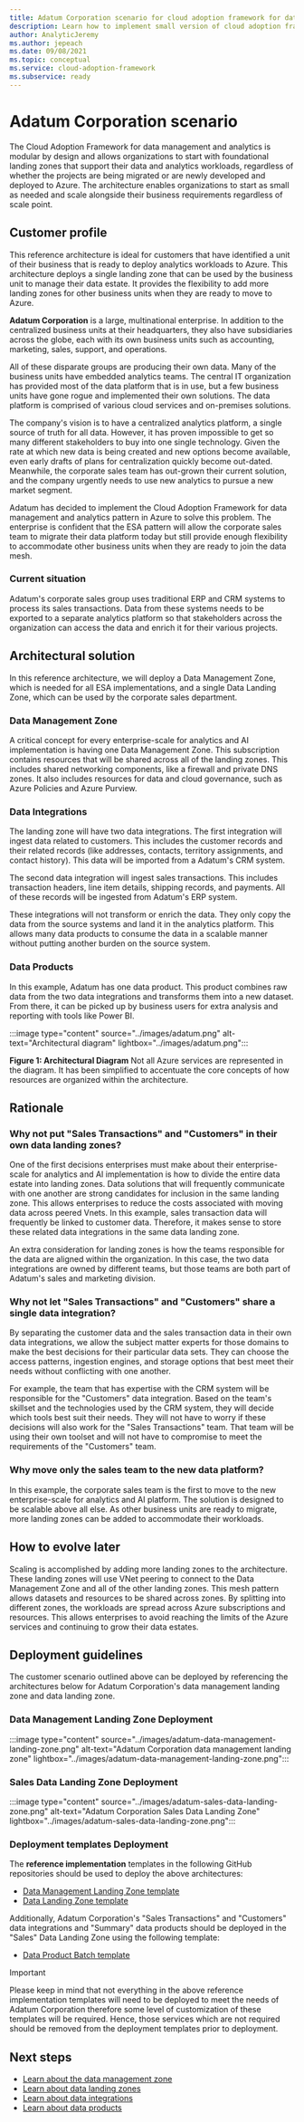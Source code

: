 ```yaml
---
title: Adatum Corporation scenario for cloud adoption framework for data management and analytics
description: Learn how to implement small version of cloud adoption framework for data management and analytics
author: AnalyticJeremy
ms.author: jepeach
ms.date: 09/08/2021
ms.topic: conceptual
ms.service: cloud-adoption-framework
ms.subservice: ready
---
```


# Adatum Corporation scenario

The Cloud Adoption Framework for data management and analytics is modular by design and allows organizations to start with foundational landing zones that support their data and analytics workloads, regardless of whether the projects are being migrated or are newly developed and deployed to Azure. The architecture enables organizations to start as small as needed and scale alongside their business requirements regardless of scale point.

## Customer profile

This reference architecture is ideal for customers that have identified a unit of their business that is ready to deploy analytics workloads to Azure.  This architecture deploys a single landing zone that can be used by the business unit to manage their data estate.  It provides the flexibility to add more landing zones for other business units when they are ready to move to Azure.

**Adatum Corporation** is a large, multinational enterprise. In addition to the centralized business units at their headquarters, they also have subsidiaries across the globe, each with its own business units such as accounting, marketing, sales, support, and operations.

All of these disparate groups are producing their own data.  Many of the business units have embedded analytics teams. The central IT organization has provided most of the data platform that is in use, but a few business units have gone rogue and implemented their own solutions.  The data platform is comprised of various cloud services and on-premises solutions.

The company's vision is to have a centralized analytics platform, a single source of truth for all data. However, it has proven impossible to get so many different stakeholders to buy into one single technology. Given the rate at which new data is being created and new options become available, even early drafts of plans for centralization quickly become out-dated. Meanwhile, the corporate sales team has out-grown their current solution, and the company urgently needs to use new analytics to pursue a new market segment.

Adatum has decided to implement the Cloud Adoption Framework for data management and analytics pattern in Azure to solve this problem.  The enterprise is confident that the ESA pattern will allow the corporate sales team to migrate their data platform today but still provide enough flexibility to accommodate other business units when they are ready to join the data mesh.

### Current situation

Adatum's corporate sales group uses traditional ERP and CRM systems to process its sales transactions.  Data from these systems needs to be exported to a separate analytics platform so that stakeholders across the organization can access the data and enrich it for their various projects.

## Architectural solution

In this reference architecture, we will deploy a Data Management Zone, which is needed for all ESA implementations, and a single Data Landing Zone, which can be used by the corporate sales department.

### Data Management Zone

A critical concept for every enterprise-scale for analytics and AI implementation is having one Data Management Zone. This subscription contains resources that will be shared across all of the landing zones. This includes shared networking components, like a firewall and private DNS zones.  It also includes resources for data and cloud governance, such as Azure Policies and Azure Purview.

### Data Integrations

The landing zone will have two data integrations.  The first integration will ingest data related to customers.  This includes the customer records and their related records (like addresses, contacts, territory assignments, and contact history). This data will be imported from a Adatum's CRM system.

The second data integration will ingest sales transactions. This includes transaction headers, line item details, shipping records, and payments.  All of these records will be ingested from Adatum's ERP system.

These integrations will not transform or enrich the data.  They only copy the data from the source systems and land it in the analytics platform.  This allows many data products to consume the data in a scalable manner without putting another burden on the source system.

### Data Products

In this example, Adatum has one data product.  This product combines raw data from the two data integrations and transforms them into a new dataset. From there, it can be picked up by business users for extra analysis and reporting with tools like Power BI.

:::image type="content" source="../images/adatum.png" alt-text="Architectural diagram" lightbox="../images/adatum.png":::

**Figure 1: Architectural Diagram**  Not all Azure services are represented in the diagram.  It has been simplified to accentuate the core concepts of how resources are organized within the architecture.

## Rationale

### Why not put "Sales Transactions" and "Customers" in their own data landing zones?

One of the first decisions enterprises must make about their enterprise-scale for analytics and AI implementation is how to divide the entire data estate into landing zones.  Data solutions that will frequently communicate with one another are strong candidates for inclusion in the same landing zone.  This allows enterprises to reduce the costs associated with moving data across peered Vnets.  In this example, sales transaction data will frequently be linked to customer data.  Therefore, it makes sense to store these related data integrations in the same data landing zone.

An extra consideration for landing zones is how the teams responsible for the data are aligned within the organization.  In this case, the two data integrations are owned by different teams, but those teams are both part of Adatum's sales and marketing division.

### Why not let "Sales Transactions" and "Customers" share a single data integration?

By separating the customer data and the sales transaction data in their own data integrations, we allow the subject matter experts for those domains to make the best decisions for their particular data sets.  They can choose the access patterns, ingestion engines, and storage options that best meet their needs without conflicting with one another.

For example, the team that has expertise with the CRM system will be responsible for the "Customers" data integration.  Based on the team's skillset and the technologies used by the CRM system, they will decide which tools best suit their needs.  They will not have to worry if these decisions will also work for the "Sales Transactions" team.  That team will be using their own toolset and will not have to compromise to meet the requirements of the "Customers" team.

### Why move only the sales team to the new data platform?

In this example, the corporate sales team is the first to move to the new enterprise-scale for analytics and AI platform.  The solution is designed to be scalable above all else.  As other business units are ready to migrate, more landing zones can be added to accommodate their workloads.

## How to evolve later

Scaling is accomplished by adding more landing zones to the architecture.  These landing zones will use VNet peering to connect to the Data Management Zone and all of the other landing zones.  This mesh pattern allows datasets and resources to be shared across zones.  By splitting into different zones, the workloads are spread across Azure subscriptions and resources.  This allows enterprises to avoid reaching the limits of the Azure services and continuing to grow their data estates.

## Deployment guidelines

The customer scenario outlined above can be deployed by referencing the architectures below for Adatum Corporation's data management landing zone and data landing zone.

### Data Management Landing Zone Deployment

:::image type="content" source="../images/adatum-data-management-landing-zone.png" alt-text="Adatum Corporation data management landing zone" lightbox="../images/adatum-data-management-landing-zone.png":::

### Sales Data Landing Zone Deployment

:::image type="content" source="../images/adatum-sales-data-landing-zone.png" alt-text="Adatum Corporation Sales Data Landing Zone" lightbox="../images/adatum-sales-data-landing-zone.png":::

### Deployment templates Deployment

The **reference implementation** templates in the following GitHub repositories should be used to deploy the above architectures:

- [Data Management Landing Zone template](https://github.com/Azure/data-management-zone)
- [Data Landing Zone template](https://github.com/Azure/data-landing-zone)

Additionally, Adatum Corporation's "Sales Transactions" and "Customers" data integrations and "Summary" data products should be deployed in the "Sales" Data Landing Zone using the following template:

- [Data Product Batch template](https://github.com/Azure/data-product-batch)

> [!IMPORTANT]
> Please keep in mind that not everything in the above reference implementation templates will need to be deployed to meet the needs of Adatum Corporation therefore some level of customization of these templates will be required. Hence, those services which are not required should be removed from the deployment templates prior to deployment.

## Next steps

- [Learn about the data management zone](/azure/cloud-adoption-framework/scenarios/data-management/architectures/data-management-landing-zone)
- [Learn about data landing zones](/azure/cloud-adoption-framework/scenarios/data-management/architectures/data-landing-zone)
- [Learn about data integrations](/azure/cloud-adoption-framework/scenarios/data-management/architectures/data-landing-zone-data-integration)
- [Learn about data products](/azure/cloud-adoption-framework/scenarios/data-management/architectures/data-landing-zone-data-products)
